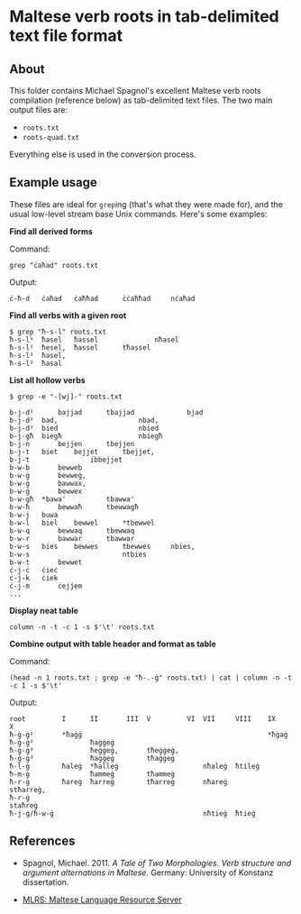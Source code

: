 # Maltese verb roots in tab-delimited text file format

## About

This folder contains Michael Spagnol's excellent Maltese verb roots compilation (reference below) as tab-delimited text files. The two main output files are:

- `roots.txt`
- `roots-quad.txt`

Everything else is used in the conversion process.

## Example usage

These files are ideal for `grep`ing (that's what they were made for), and the usual low-level stream base Unix commands. Here's some examples:

**Find all derived forms**

Command:

    grep "ċaħad" roots.txt
    
Output:

    ċ-ħ-d	ċaħad	ċaħħad		ċċaħħad		nċaħad		
    
**Find all verbs with a given root**

    $ grep "ħ-s-l" roots.txt
    ħ-s-l¹	ħasel	ħassel				nħasel			
    ħ-s-l²	ħesel,	ħassel		tħassel					
    ħ-s-l²	ħasel,								
    ħ-s-l²	ħasal								

**List all hollow verbs**

    $ grep -e "-[wj]-" roots.txt
    
    b-j-d¹		bajjad		tbajjad				bjad	
    b-j-d²	bad,					nbad,			
    b-j-d²	bied					nbied			
    b-j-għ	biegħ					nbiegħ			
    b-j-n		bejjen		tbejjen					
    b-j-t	biet	bejjet		tbejjet,					
    b-j-t				ibbejjet					
    b-w-b		bewweb							
    b-w-ġ		bewweġ,							
    b-w-ġ		bawwax,							
    b-w-ġ		bewwex							
    b-w-għ	*bawa'			tbawwa'					
    b-w-ħ		bewwaħ		tbewwagħ					
    b-w-j	buwa								
    b-w-l	biel	bewwel		*tbewwel					
    b-w-q		bewwaq		tbewwaq					
    b-w-r		bawwar		tbawwar					
    b-w-s	bies	bewwes		tbewwes		nbies,			
    b-w-s						ntbies			
    b-w-t		bewwet							
    ċ-j-ċ	ċieċ								
    ċ-j-k	ċiek								
    ċ-j-m		ċejjem							
    ...
    
**Display neat table**

    column -n -t -c 1 -s $'\t' roots.txt
    
**Combine output with table header and format as table**

Command:

    (head -n 1 roots.txt ; grep -e "ħ-.-ġ" roots.txt) | cat | column -n -t -c 1 -s $'\t'
    
Output:

    root         I      II       III  V         VI  VII     VIII    IX     X
    ħ-ġ-ġ¹       *ħaġġ                                              *ħġaġ  
    ħ-ġ-ġ²              ħaġġeġ                                             
    ħ-ġ-ġ³              ħeġġeġ,       tħeġġeġ,                             
    ħ-ġ-ġ³              ħaġġeġ        tħaġġeġ                              
    ħ-l-ġ        ħaleġ  *ħalleġ                     nħaleġ  ħtileġ         
    ħ-m-ġ               ħammeġ        tħammeġ                              
    ħ-r-ġ        ħareġ  ħarreġ        tħarreġ       nħareġ                 stħarreġ,
    ħ-r-ġ                                                                  staħreġ
    ħ-j-ġ/ħ-w-ġ                                     nħtieġ  ħtieġ          

## References

- Spagnol, Michael. 2011. _A Tale of Two Morphologies. Verb structure and argument alternations in Maltese._ Germany: University of Konstanz dissertation.

- [MLRS: Maltese Language Resource Server](http://mlrs.research.um.edu.mt/index.php?page=33)

